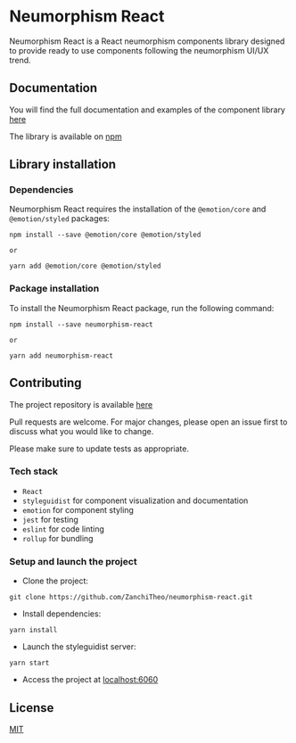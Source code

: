 # Neumorphism React #

Neumorphism React is a React neumorphism components library designed to provide ready to use components following the neumorphism UI/UX trend.

## Documentation ##

You will find the full documentation and examples of the component library [here](https://zanchitheo.github.io/neumorphism-react/)

The library is available on [npm](https://www.npmjs.com/package/neumorphism-react)

## Library installation ##

### Dependencies ###

Neumorphism React requires the installation of the `@emotion/core` and `@emotion/styled` packages:

```shell
npm install --save @emotion/core @emotion/styled

or

yarn add @emotion/core @emotion/styled
```

### Package installation ###

To install the Neumorphism React package, run the following command:

```shell
npm install --save neumorphism-react

or

yarn add neumorphism-react
```

## Contributing ##

The project repository is available [here](https://github.com/ZanchiTheo/neumorphism-react)

Pull requests are welcome. For major changes, please open an issue first to discuss what you would like to change.

Please make sure to update tests as appropriate.

### Tech stack ###

- `React`
- `styleguidist` for component visualization and documentation
- `emotion` for component styling
- `jest` for testing
- `eslint` for code linting
- `rollup` for bundling 

### Setup and launch the project ###

- Clone the project:
```shell
git clone https://github.com/ZanchiTheo/neumorphism-react.git
```
- Install dependencies:
```shell
yarn install
```
- Launch the styleguidist server:
```shell
yarn start
```
- Access the project at [localhost:6060](http://localhost:6060)

## License ##

[MIT](https://choosealicense.com/licenses/mit/)
